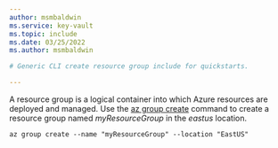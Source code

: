 ```yaml
---
author: msmbaldwin
ms.service: key-vault
ms.topic: include
ms.date: 03/25/2022
ms.author: msmbaldwin

# Generic CLI create resource group include for quickstarts.

---
```


A resource group is a logical container into which Azure resources are deployed and managed. Use the [az group create](/cli/azure/group#az-group-create) command to create a resource group named *myResourceGroup* in the *eastus* location.

```azurecli
az group create --name "myResourceGroup" --location "EastUS"
```
